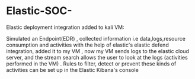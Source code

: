 # Elastic-SOC-
Elastic deployment integration added to kali VM:

Simulated an Endpoint(EDR) , collected information i.e data,logs,resource consumption and activities with the help of elastic's elastic defend integration, added it to my VM , now my VM sends logs to the elastic cloud server, and the stream search allows the user to look at the logs (activities performed in the VM) . Rules to filter, detect or prevent these kinds of activities can be set up in the Elastic Kibana's console
